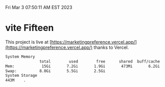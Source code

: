 Fri Mar  3 07:50:11 AM EST 2023

# vite Fifteen


This project is live at [https://marketingpreference.vercel.app/](https://marketingpreference.vercel.app/) thanks to Vercel.

```bash
System Memory
               total        used        free      shared  buff/cache   available
Mem:            15Gi       7.2Gi       1.9Gi       473Mi       6.2Gi       7.3Gi
Swap:          8.0Gi       5.5Gi       2.5Gi
System Storage
443M	.
```
